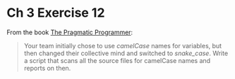# Ch 3 Exercise 12

From the book [The Pragmatic Programmer](https://amzn.to/3gn2s2m):

> Your team initially chose to use _camelCase_ names for variables, but then
> changed their collective mind and switched to _snake_case_. Write a script
> that scans all the source files for camelCase names and reports on then.
